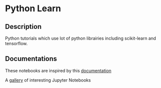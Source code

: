 # Python Learn

## Description

Python tutorials which use lot of python librairies including scikit-learn and tensorflow.

## Documentations

These notebooks are inspired by this [documentation](https://github.com/jakevdp/PythonDataScienceHandbook/tree/master/notebooks)

A [gallery](https://github.com/jupyter/jupyter/wiki/A-gallery-of-interesting-Jupyter-Notebooks) of interesting Jupyter Notebooks 
